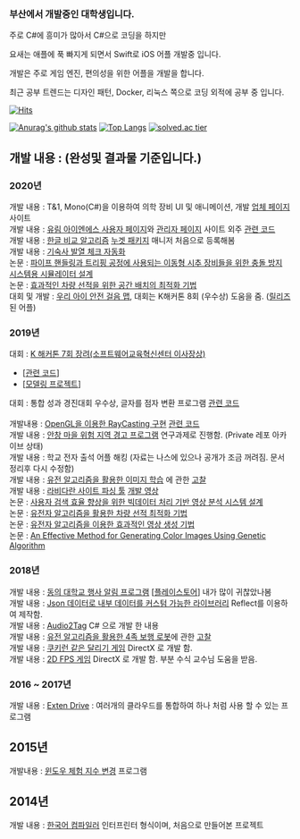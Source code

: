 ### 부산에서 개발중인 대학생입니다.
주로 C#에 흥미가 많아서 C#으로 코딩을 하지만

요새는 애플에 푹 빠지게 되면서 Swift로 iOS 어플 개발중 입니다.

개발은 주로 게임 엔진, 편의성을 위한 어플을 개발을 합니다.

최근 공부 트렌드는 디자인 패턴, Docker, 리눅스 쪽으로 코딩 외적에 공부 중 입니다.

[![Hits](https://hits.seeyoufarm.com/api/count/incr/badge.svg?url=https%3A%2F%2Fgithub.com%2FPiorosen%2Fhit-counter&count_bg=%2379C83D&title_bg=%23555555&icon=&icon_color=%23E7E7E7&title=hits&edge_flat=false)](https://hits.seeyoufarm.com)                   

[![Anurag's github stats](https://github-readme-stats.vercel.app/api?username=Piorosen&count_private=true)](https://github.com/Piorosen)
[![Top Langs](https://github-readme-stats.vercel.app/api/top-langs/?username=Piorosen&layout=compact&hide_border=true)](https://github.com/Piorosen) 
[![solved.ac tier](http://mazassumnida.wtf/api/generate_badge?boj=aoikazto)](https://solved.ac/aoikazto)


## 개발 내용 : (완성및 결과물 기준입니다.)

### 2020년
개발 내용 : T&1, Mono(C#)을 이용하여 의학 장비 UI 및 애니메이션,  개발 [업체 페이지](http://www.tn1.co.kr/index) 사이트 <br>
개발 내용 : [유림 아이엔에스 사용자 페이지](http://www.directfyou.com)와 [관리자 페이지](http://www.directfyou.com/manager) 사이트 외주 [관련 코드](https://github.com/Piorosen/ulimins-outsourcing)<br>
개발 내용 : [한글 비교 알고리즘](https://github.com/Piorosen/hangul-utils) [누겟 패키지](https://www.nuget.org/packages/HangulUtilsAK/) 매니저 처음으로 등록해봄<br>
개발 내용 : [기숙사 발열 체크 자동화](https://github.com/Piorosen/github-Action-HangKik)<br>
논문 : [파이프 핸들링과 트리핑 공정에 사용되는 이동형 시추 장비들을 위한 충돌 방지 시스템용 시뮬레이터 설계](https://www.dbpia.co.kr/journal/articleDetail?nodeId=NODE09349359)<br>
논문 : [효과적인 차량 선적을 위한 공간 배치의 최적화 기법](https://www.dbpia.co.kr/journal/articleDetail?nodeId=NODE09308329)<br>
대회 및 개발 : [우리 아이 안전 걸음 맵](https://github.com/tomorrow9913/childrenSafeWalk), 대회는 K해커톤 8회 (우수상) 도움을 줌. ([릴리즈](https://play.google.com/store/apps/details?id=kr.co.woobi.tomorrow99.safewalk) 된 어플)<br>

### 2019년 
대회 : [K 해커톤 7회 장려(소프트웨어교육혁신센터 이사장상)](http://swkorea.org/%ea%b3%b5%ec%a7%80%ec%82%ac%ed%95%ad/?nType=UFFscUh5dURaU3p3Qi9SWHlzM3l6UEVPellyK3o5Q3ZNcDFOdTg4SlR4L29HMGlGbXdzRytkWFA0UFdEbW1ibXZZSlc5Z2xJeGVJVm1pZWVvLzRib3lhNDRLR3NBdzhYRlB3anNWYThpRzJpQUhxR282Q3kzMTJJbUhEa1JldUw=)<br>
* [[관련 코드](https://github.com/Piorosen/health-care-KoongHack)]<br>
* [[모델링 프로젝트](https://github.com/Piorosen/Unreal-Drawing)]<br>

대회 : 통합 성과 경진대회 우수상, 글자를 점자 변환 프로그램 [관련 코드](https://github.com/Piorosen/ChangUp)<br>  
개발내용 : [OpenGL을 이용한 RayCasting 구현](https://blog.naver.com/aoikazto/221432998084) [관련 코드](https://github.com/Piorosen/OpenGL-RayCasting/tree/master/Project)<br>
개발 내용 : [안창 마을 위험 지역 경고 프로그램](https://github.com/Piorosen/2019-2020-Video-Lee) 연구과제로 진행함. (Private 레포 아카이브 상태)<br>
개발 내용 : 학교 전자 출석 어플 해킹 (자료는 나스에 있으나 공개가 조금 꺼려짐. 문서 정리후 다시 수정함)<br>
개발 내용 : [유전 알고리즘을 활용한 이미지 학습](https://github.com/Piorosen/Genetic-Image-Constructor) 에 관한 [고찰](https://blog.naver.com/aoikazto/221507096763)<br>
개발 내용 : [라비다란 사이트 파싱 툴](https://github.com/Piorosen/Lavida-Parsing/tree/master/LavidaParsing) [개발 영상](https://youtu.be/vOOf-KzfiPY)<br>
논문 : [사용자 검색 효율 향상을 위한 빅데이터 처리 기반 영상 분석 시스템 설계](https://www.dbpia.co.kr/journal/articleDetail?nodeId=NODE09262516)<br>
논문 : [유전자 알고리즘을 활용한 차량 선적 최적화 기법](https://www.dbpia.co.kr/journal/articleDetail?nodeId=NODE09262374)<br>
논문 : [유전자 알고리즘을 이용한 효과적인 영상 생성 기법](https://www.dbpia.co.kr/journal/articleDetail?nodeId=NODE08766546)<br>
논문 : [An Effective Method for Generating Color Images Using Genetic Algorithm](https://www.dbpia.co.kr/author/authorDetail?ancId=3476553)<br>

### 2018년
개발 내용 : [동의 대학교 행사 알림 프로그램](https://github.com/Piorosen/DEU-Project) [[플레이스토어](https://play.google.com/store/apps/details?id=com.AK.DEU_Project)] 내가 많이 귀찮았나봄<br>
개발 내용 : [Json 데이터로 내부 데이터를 커스텀 가능한 라이브러리](https://github.com/Piorosen/Json-Custom-Designer) Reflect를 이용하여 제작함.<br>
개발 내용 : [Audio2Tag](https://github.com/Piorosen/DotNetAudio2Tag) C# 으로 개발 한 내용<br>
개발 내용 : [유전 알고리즘을 활용한 4족 보행 로봇](https://github.com/Piorosen/Genetic-Algorithm)에 관한 [고찰](https://blog.naver.com/aoikazto/221424970895)<br>
개발 내용 : [쿠키런 같은 달리기 게임](https://github.com/Piorosen/Yore-Program/tree/master/Dx-2D-RunnerGame) DirectX 로 개발 함.<br>
개발 내용 : [2D FPS 게임](https://github.com/Piorosen/Yore-Program/tree/master/Dx-Width-Shoot-Gmae) DirectX 로 개발 함. 부분 수식 교수님 도움을 받음.<br>

### 2016 ~ 2017년
개발 내용 : [Exten Drive](https://github.com/Piorosen/Exten-Drive) : 여러개의 클라우드를 통합하여 하나 처럼 사용 할 수 있는 프로그램<br>

## 2015년
개발내용 : [윈도우 체험 지수 변경](https://github.com/Piorosen/Yore-Program/tree/master/Change-Experience-Point) 프로그램<br>

## 2014년
개발 내용 : [한국어 컴파일러](https://github.com/Piorosen/Korea-Compiler) 인터프린터 형식이며, 처음으로 만들어본 프로젝트<br>

